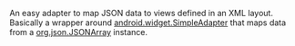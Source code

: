 An easy adapter to map JSON data to views defined in an XML layout. Basically a wrapper around [android.widget.SimpleAdapter](http://developer.android.com/reference/android/widget/SimpleAdapter.html) that maps data from a [org.json.JSONArray](http://developer.android.com/reference/org/json/JSONArray.html) instance.